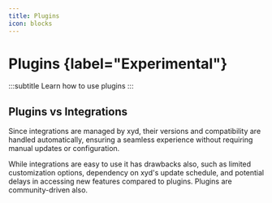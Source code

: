 ```yaml
---
title: Plugins
icon: blocks
---
```


# Plugins {label="Experimental"}
:::subtitle
Learn how to use plugins
:::


## Plugins vs Integrations
Since integrations are managed by xyd, their versions and compatibility are handled automatically, ensuring a seamless experience without requiring manual updates or configuration.

While integrations are easy to use it has drawbacks also, such as limited customization options, dependency on xyd's update schedule, and potential delays in accessing new features compared to plugins.
Plugins are community-driven also.


